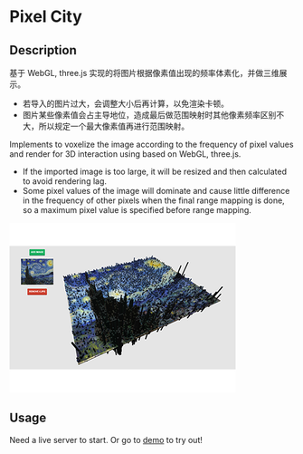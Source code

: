 # Pixel City

## Description
基于 WebGL, three.js 实现的将图片根据像素值出现的频率体素化，并做三维展示。
- 若导入的图片过大，会调整大小后再计算，以免渲染卡顿。
- 图片某些像素值会占主导地位，造成最后做范围映射时其他像素频率区别不大，所以规定一个最大像素值再进行范围映射。

Implements to voxelize the image according to the frequency of pixel values and render for 3D interaction using based on WebGL, three.js.
- If the imported image is too large, it will be resized and then calculated to avoid rendering lag.
- Some pixel values of the image will dominate and cause little difference in the frequency of other pixels when the final range mapping is done, so a maximum pixel value is specified before range mapping.

![screenshot](https://github.com/12vv/12vv.github.io/blob/master/img/pc1.png)

## Usage
Need a live server to start.
Or go to [demo](https://12vv.github.io/projects/pixelcity.html) to try out!